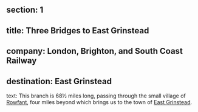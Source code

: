﻿section: 1
----
title: Three Bridges to East Grinstead
----
company: London, Brighton, and South Coast Railway
----
destination: East Grinstead
----
text: This branch is 68½ miles long, passing through the small village of [Rowfant](/stations/rowfant), four miles beyond which brings us to the town of [East Grinstead](/stations/east-grinstead).